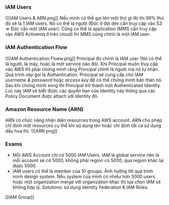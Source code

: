 ### IAM Users
![[IAM Users & ARN.png]]
Nếu mình có thể gọi tên một thứ gì đó thì 99% thứ đó sẽ là 1 IAM users.
Nó có thể là người (Đức ở đội dev cần truy cập vào S3 => Đức cần một IAM user).
Cũng có thể là application (MMS cần truy cập vào AWS Activemq ở trên cloud) thì MMS cũng chính là một IAM user.
### IAM Authentication Flow
![[IAM Authentication Floew.png]]
Principal đó chính là IAM user (Nó có thể là người, là máy, hoặc là một service nào đó).
Khi Principal muốn truy cập vào AWS thì phải chứng minh rằng Principal chính là người mà nó tự nhận.
Quá trình này gọi là Authentication. Principal sẽ cung cấp cho IAM *username & password* hoặc *access key* để có thể chứng minh bản thân nó.
Sau khi chứng minh xong thì Principal trở thành một Authenticated Identity. Lúc này IAM sẽ biết được các quyền hạn của Identity này thông qua các Policy Document được attach với Identity đó.
### Amazon Resource Name (ARN)
ARN có chức năng nhận diện resources trong AWS account.
ARN cho phép chỉ định một resources cụ thể khi sử dụng tên hoặc chỉ định tất cả sử dụng dấu hoa thị.
![[ARN.png]]

### Exams
- Mỗi AWS Account chỉ có 5000 IAM Users. IAM là global service nên là mỗi account sẽ có 5000, không phải region có 5000, qua region khác lại được 5000.
- IAM users có thể là member của 10 groups.
Ảnh hưởng tới quá trình mình design system.
Nếu system của mình có nhiều hơn 5000 users hoặc một organization merge với organization khác thì lựa chọn IAM sẽ không hợp lý. 
*Solutions:* sử dụng Identity Federation & IAM Roles.

[[IAM Group]]